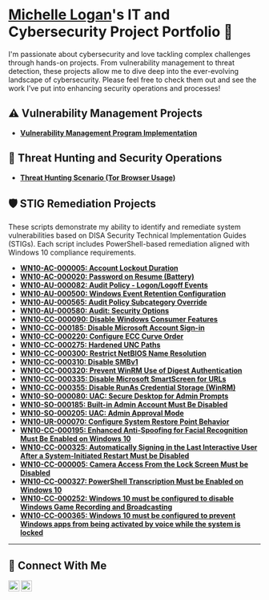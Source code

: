 # <a href="https://www.linkedin.com/in/michellelogan2/">Michelle Logan</a>'s IT and Cybersecurity Project Portfolio 🔐

I'm passionate about cybersecurity and love tackling complex challenges through hands-on projects. From vulnerability management to threat detection, these projects allow me to dive deep into the ever-evolving landscape of cybersecurity. Please feel free to check them out and see the work I’ve put into enhancing security operations and processes!


## ⚠️ Vulnerability Management Projects

- **[Vulnerability Management Program Implementation](https://github.com/Michelle-Logan/Vulnerability-management-program)**


## 🚨 Threat Hunting and Security Operations

- **[Threat Hunting Scenario (Tor Browser Usage)](https://github.com/Michelle-Logan/threat-hunting-scenario-tor)**

## 🛡️ STIG Remediation Projects

These scripts demonstrate my ability to identify and remediate system vulnerabilities based on DISA Security Technical Implementation Guides (STIGs). Each script includes PowerShell-based remediation aligned with Windows 10 compliance requirements.

- **[WN10-AC-000005: Account Lockout Duration](https://github.com/Michelle-Logan/CyberRange/tree/main/STIGS/WN10-AC-000005.ps1)**
- **[WN10-AC-000020: Password on Resume (Battery)](https://github.com/Michelle-Logan/CyberRange/tree/main/STIGS/WN10-AC-000020.ps1)**
- **[WN10-AU-000082: Audit Policy - Logon/Logoff Events](https://github.com/Michelle-Logan/CyberRange/tree/main/STIGS/WN10-AU-000082.ps1)**
- **[WN10-AU-000500: Windows Event Retention Configuration](https://github.com/Michelle-Logan/CyberRange/tree/main/STIGS/WN10-AU-000500.ps1)**
- **[WN10-AU-000565: Audit Policy Subcategory Override](https://github.com/Michelle-Logan/CyberRange/tree/main/STIGS/WN10-AU-000565.ps1)**
- **[WN10-AU-000580: Audit: Security Options](https://github.com/Michelle-Logan/CyberRange/tree/main/STIGS/WN10-AU-000580.ps1)**
- **[WN10-CC-000090: Disable Windows Consumer Features](https://github.com/Michelle-Logan/CyberRange/tree/main/STIGS/WN10-CC-000090.ps1)**
- **[WN10-CC-000185: Disable Microsoft Account Sign-in](https://github.com/Michelle-Logan/CyberRange/tree/main/STIGS/WN10-CC-000185.ps1)**
- **[WN10-CC-000220: Configure ECC Curve Order](https://github.com/Michelle-Logan/CyberRange/tree/main/STIGS/WN10-CC-000220.ps1)**
- **[WN10-CC-000275: Hardened UNC Paths](https://github.com/Michelle-Logan/CyberRange/tree/main/STIGS/WN10-CC-000275.ps1)**
- **[WN10-CC-000300: Restrict NetBIOS Name Resolution](https://github.com/Michelle-Logan/CyberRange/tree/main/STIGS/WN10-CC-000300.ps1)**
- **[WN10-CC-000310: Disable SMBv1](https://github.com/Michelle-Logan/CyberRange/tree/main/STIGS/WN10-CC-000310.ps1)**
- **[WN10-CC-000320: Prevent WinRM Use of Digest Authentication](https://github.com/Michelle-Logan/CyberRange/tree/main/STIGS/WN10-CC-000320.ps1)**
- **[WN10-CC-000335: Disable Microsoft SmartScreen for URLs](https://github.com/Michelle-Logan/CyberRange/tree/main/STIGS/WN10-CC-000335.ps1)**
- **[WN10-CC-000355: Disable RunAs Credential Storage (WinRM)](https://github.com/Michelle-Logan/CyberRange/tree/main/STIGS/WN10-CC-000355.ps1)**
- **[WN10-SO-000080: UAC: Secure Desktop for Admin Prompts](https://github.com/Michelle-Logan/CyberRange/tree/main/STIGS/WN10-SO-000080.ps1)**
- **[WN10-SO-000185: Built-in Admin Account Must Be Disabled](https://github.com/Michelle-Logan/CyberRange/tree/main/STIGS/WN10-SO-000185.ps1)**
- **[WN10-SO-000205: UAC: Admin Approval Mode](https://github.com/Michelle-Logan/CyberRange/tree/main/STIGS/WN10-SO-000205.ps1)**
- **[WN10-UR-000070: Configure System Restore Point Behavior](https://github.com/Michelle-Logan/CyberRange/tree/main/STIGS/WN10-UR-000070.ps1)**
- **[WN10-CC-000195: Enhanced Anti-Spoofing for Facial Recognition Must Be Enabled on Windows 10](https://github.com/Michelle-Logan/CyberRange/blob/main/STIGS/WN10-CC-000195.ps1)**
- **[WN10-CC-000325: Automatically Signing in the Last Interactive User After a System-Initiated Restart Must be Disabled](https://github.com/Michelle-Logan/CyberRange/blob/main/STIGS/WN10-CC-000325.ps1)**
- **[WN10-CC-000005: Camera Access From the Lock Screen Must be Disabled](https://github.com/Michelle-Logan/CyberRange/blob/main/STIGS/WN10-CC-000005.ps1)**
- **[WN10-CC-000327: PowerShell Transcription Must be Enabled on Windows 10](https://github.com/Michelle-Logan/CyberRange/blob/main/STIGS/WN10-CC-000327.ps1)**
- **[WN10-CC-000252: Windows 10 must be configured to disable Windows Game Recording and Broadcasting](https://github.com/Michelle-Logan/CyberRange/blob/main/STIGS/WN10-CC-000252.ps1)**
- **[WN10-CC-000365: Windows 10 must be configured to prevent Windows apps from being activated by voice while the system is locked](https://github.com/Michelle-Logan/CyberRange/blob/main/STIGS/WN10-CC-000365.ps1)**


<hr/>

## 🤳 Connect With Me


[<img align="left" alt="___________ | LinkedIn" width="22px" src="https://cdn.jsdelivr.net/npm/simple-icons@v3/icons/linkedin.svg" />][linkedin]
[<img align="left" alt="___________ | Instagram" width="22px" src="https://cdn.jsdelivr.net/npm/simple-icons@v3/icons/instagram.svg" />][instagram]


[instagram]: https://www.instagram.com/mtelt55/___________
[linkedin]: https://www.linkedin.com/in/michellelogan2/___________

<!--
<img width="35" alt="image" src="https://github.com/user-attachments/assets/2f41c7cd-5ea8-4475-b451-a37161b6c3fb"> 
<img width="35" alt="image" src="https://github.com/user-attachments/assets/77649969-9910-4994-8b96-74a116cfb2a8">
-->
